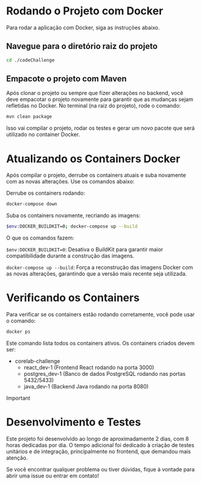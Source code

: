 # Rodando o Projeto com Docker
Para rodar a aplicação com Docker, siga as instruções abaixo.

## Navegue para o diretório raiz do projeto

```bash
cd ./codeChallenge
```

## Empacote o projeto com Maven
Após clonar o projeto ou sempre que fizer alterações no backend, você deve empacotar o projeto novamente para garantir que as mudanças sejam refletidas no Docker. No terminal (na raiz do projeto), rode o comando:

```bash
mvn clean package
```
Isso vai compilar o projeto, rodar os testes e gerar um novo pacote que será utilizado no container Docker.

# Atualizando os Containers Docker
Após compilar o projeto, derrube os containers atuais e suba novamente com as novas alterações. Use os comandos abaixo:

Derrube os containers rodando:

```bash
docker-compose down
```

Suba os containers novamente, recriando as imagens:

```bash
$env:DOCKER_BUILDKIT=0; docker-compose up --build
```

O que os comandos fazem:

`$env:DOCKER_BUILDKIT=0`: Desativa o BuildKit para garantir maior compatibilidade durante a construção das imagens.

`docker-compose up --build`: Força a reconstrução das imagens Docker com as novas alterações, garantindo que a versão mais recente seja utilizada.

# Verificando os Containers
Para verificar se os containers estão rodando corretamente, você pode usar o comando:

```bash
docker ps
```

Este comando lista todos os containers ativos. Os containers criados devem ser:

- corelab-challenge
  - react_dev-1 (Frontend React rodando na porta 3000)
  - postgres_dev-1 (Banco de dados PostgreSQL rodando nas portas 5432/5433)
  - java_dev-1 (Backend Java rodando na porta 8080)


> [!IMPORTANT]
> # Desenvolvimento e Testes
>
> Este projeto foi desenvolvido ao longo de aproximadamente 2 dias, com 8 horas dedicadas por dia. O tempo adicional foi dedicado à criação de testes unitários e de integração, principalmente no frontend, que demandou mais atenção.

Se você encontrar qualquer problema ou tiver dúvidas, fique à vontade para abrir uma issue ou entrar em contato!
